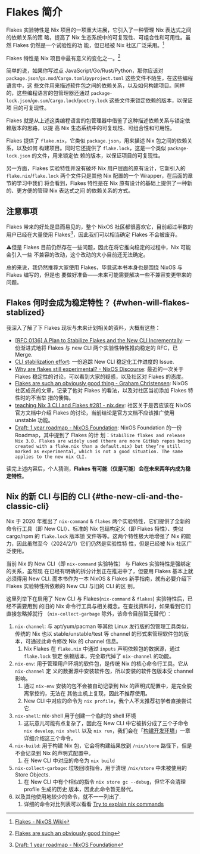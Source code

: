 # Flakes 简介

Flakes 实验特性是 Nix 项目的一项重大进展，它引入了一种管理 Nix 表达式之间的依赖关系的策
略，提高了 Nix 生态系统中的可复现性、可组合性和可用性。虽然 Flakes 仍然是一个试验性的功
能，但已经被 Nix 社区广泛采用。[^1]

Flakes 特性是 Nix 项目中最有意义的变化之一。[^2]

简单的说，如果你写过点 JavaScript/Go/Rust/Python，那你应该对
`package.json`/`go.mod`/`Cargo.toml`/`pyproject.toml` 这些文件不陌生，在这些编程语言中，这
些文件用来描述软件包之间的依赖关系，以及如何构建项目。同样的，这些编程语言的包管理器还通过
`package-lock.json`/`go.sum`/`Cargo.lock`/`poetry.lock` 这些文件来锁定依赖的版本，以保证项
目的可复现性。

Flakes 就是从上述这类编程语言的包管理器中借鉴了这种描述依赖关系与锁定依赖版本的思路，以提
高 Nix 生态系统中的可复现性、可组合性和可用性。

Flakes 提供了 `flake.nix`，它类似 `package.json`，用来描述 Nix 包之间的依赖关系，以及如何
构建项目。同时它还提供了 `flake.lock`，这是一个类似 `package-lock.json` 的文件，用来锁定依
赖的版本，以保证项目的可复现性。

另一方面，Flakes 实验特性并没有破坏 Nix 用户层面的原有设计，它新引入的
`flake.nix`/`flake.lock` 两个文件只是其他 Nix 配置的一个 Wrapper，在后面的章节的学习中我们
将会看到，Flakes 特性是在 Nix 原有设计的基础上提供了一种新的、更方便的管理 Nix 表达式之间
的依赖关系的方式。

## 注意事项 <Badge type="danger" text="caution" />

Flakes 带来的好处是显而易见的，整个 NixOS 社区都很喜欢它，目前超过半数的用户已经在大量使用
Flakes[^3]，因此我们可以相当确定 Flakes 不会被废弃。

:warning:但是 Flakes 目前仍然存在一些问题，因此在将它推向稳定的过程中，Nix 可能会引入一些
不兼容的改动，这个改动的大小目前还无法确定。

总的来说，我仍然推荐大家使用 Flakes，毕竟这本书本身也是围绕 NixOS 与 Flakes 编写的，但是也
要做好准备——未来可能需要解决一些不兼容变更带来的问题。


## Flakes 何时会成为稳定特性？ {#when-will-flakes-stablized}

我深入了解了下 Flakes 现状与未来计划相关的资料，大概有这些：

- [[RFC 0136] A Plan to Stabilize Flakes and the New CLI Incrementally](https://github.com/NixOS/rfcs/pull/136):
  一份渐进式地将 Flakes 与 new CLI 两个实验性特性推向稳定的 RFC，已 Merge.
- [CLI stabilization effort](https://github.com/NixOS/nix/issues/7701): 一份追踪 New CLI
  稳定化工作进度的 Issue.
- [Why are flakes still experimental? - NixOS Discourse](https://discourse.nixos.org/t/why-are-flakes-still-experimental/29317):
  最近的一次关于 Flakes 稳定性的讨论，可以看到大家的疑惑，以及社区对 Flakes 的态度。
- [Flakes are such an obviously good thing - Graham Christensen](https://grahamc.com/blog/flakes-are-an-obviously-good-thing/):
  NixOS 社区成员的文章，记录了他对 Flakes 的看法，以及对社区当初添加 Flakes 特性时的不当举
  措的懊悔。
- [ teaching Nix 3 CLI and Flakes #281 - nix.dev](https://github.com/NixOS/nix.dev/issues/281):
  社区关于是否应该在 NixOS 官方文档中介绍 Flakes 的讨论，当前结论是官方文档不应该推广使用
  unstable 功能。
- [Draft: 1 year roadmap - NixOS Foundation](https://nixos-foundation.notion.site/1-year-roadmap-0dc5c2ec265a477ea65c549cd5e568a9):
  NixOS Foundation 的一份 Roadmap，其中提到了 Flakes 的计
  划：`Stabilize flakes and release Nix 3.0. Flakes are widely used (there are more GitHub repos being created with a flake.nix than a default.nix) but they’re still marked as experimental, which is not a good situation. The same applies to the new nix CLI.`

读完上述内容后，个人猜测，**Flakes 有可能（仅是可能）会在未来两年内成为稳定特性**。

## Nix 的新 CLI 与旧的 CLI {#the-new-cli-and-the-classic-cli}

Nix 于 2020 年推出了 `nix-command` & `flakes` 两个实验特性，它们提供了全新的命令行工具（即
New CLI）、标准的 Nix 包结构定义（即 Flakes 特性）、类似 cargo/npm 的 `flake.lock` 版本锁
文件等等。这两个特性极大地增强了 Nix 的能力，因此虽然至今（2024/2/1）它们仍然是实验性特
性，但是已经被 Nix 社区广泛使用。

当前 Nix 的 New CLI（即 `nix-command` 实验特性） 与 Flakes 实验特性是强绑定的关系，虽然现
在已经有明确的拆分计划正在推进中了，但要用 Flakes 基本上就必须得用 New CLI. 而本书作为一本
NixOS & Flakes 新手指南，就有必要介绍下 Flakes 实验特性所依赖的 New CLI 与旧的 CLI 的区
别。

这里列举下在启用了 New CLI 与 Flakes(`nix-command` & `flakes`) 实验特性后，已经不需要用到
的旧的 Nix 命令行工具与相关概念。在查找资料时，如果看到它们直接忽略掉就行
（`nix-collect-garbage` 除外，该命令目前暂无替代）：

1. `nix-channel`: 与 apt/yum/pacman 等其他 Linux 发行版的包管理工具类似，传统的 Nix 也以
   stable/unstable/test 等 channel 的形式来管理软件包的版本，可通过此命令修改 Nix 的
   channel 信息。
   1. Nix Flakes 在 `flake.nix` 中通过 `inputs` 声明依赖包的数据源，通过 `flake.lock` 锁定
      依赖版本，完全取代掉了 `nix-channel` 的功能。
2. `nix-env`: 用于管理用户环境的软件包，是传统 Nix 的核心命令行工具。它从 `nix-channel` 定
   义的数据源中安装软件包，所以安装的软件包版本受 channel 影响。
   1. 通过 `nix-env` 安装的包不会被自动记录到 Nix 的声明式配置中，是完全脱离掌控的，无法在
      其他主机上复现，因此不推荐使用。
   2. New CLI 中对应的命令为 `nix profile`，我个人不太推荐初学者直接尝试它.
3. `nix-shell`: nix-shell 用于创建一个临时的 shell 环境
   1. 这玩意儿可能有点复杂了，因此在 New CLI 中它被拆分成了三个子命令 `nix develop`,
      `nix shell` 以及 `nix run`，我们会在「[构建开发环境](../development/intro.md)」一章
      详细介绍这三个命令。
4. `nix-build`: 用于构建 Nix 包，它会将构建结果放到 `/nix/store` 路径下，但是不会记录到
   Nix 的声明式配置中。
   1. 在 New CLI 中对应的命令为 `nix build`
5. `nix-collect-garbage`: 垃圾回收指令，用于清理 `/nix/store` 中未被使用的 Store Objects.
   1. 在 New CLI 中有个相似的指令 `nix store gc --debug`，但它不会清理 profile 生成的历史
      版本，因此此命令暂无替代。
6. 以及其他使用地较少的命令，就不一一列出了.
   1. 详细的命令对比列表可以看看
      [Try to explain nix commands](https://qiita-com.translate.goog/Sumi-Sumi/items/6de9ee7aab10bc0dbead?_x_tr_sl=auto&_x_tr_tl=en&_x_tr_hl=en)

[^1]: [Flakes - NixOS Wiki](https://wiki.nixos.org/wiki/Flakes)
[^2]:
    [Flakes are such an obviously good thing](https://grahamc.com/blog/flakes-are-an-obviously-good-thing/)

[^3]:
    [Draft: 1 year roadmap - NixOS Foundation](https://nixos-foundation.notion.site/1-year-roadmap-0dc5c2ec265a477ea65c549cd5e568a9)
